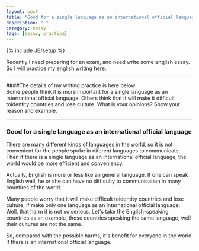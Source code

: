 ```yaml
---
layout: post
title: "Good for a single language as an international official language"
description: " "
category: essay
tags: [essay, practice]
---
```

{% include JB/setup %}

Recently I need preparing for an exam, and need write some english essay. So I will practice my english writing here.

---

####The details of my writing practice is here below:  
Some people think it is more important for a single language as an international official language. Others think that it will make it difficult toidentity countries and lose culture. What is your opinions? Show your reason and example.

---

### Good for a single language as an international official language

There are many different kinds of languages in the world, so it is not convenient for the people spoke in diferent languages to communicate. Then if there is a single language as an international official language, the world would be more efficient and conveniency.

Actually, English is more or less like an general language. If one can speak English well, he or she can have no difficulty to communication in many countires of the world.

Many people worry that it will make difficult toidentity countries and lose culture, if make only one language as an international official language. Well, that harm it is not so serious. Let's take the English-speaking countries as an example, those countries spesking the same language, well their cultures are not the same.

So, compared with the possible harms, it's benefit for everyone in the world if there is an international official language.  
